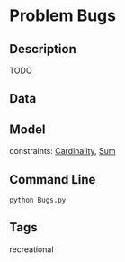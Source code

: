 # Problem Bugs
## Description
TODO

## Data
## Model

  constraints: [Cardinality](http://pycsp.org/documentation/constraints/Cardinality), [Sum](http://pycsp.org/documentation/constraints/Sum)


## Command Line

```
python Bugs.py
```

## Tags

recreational


